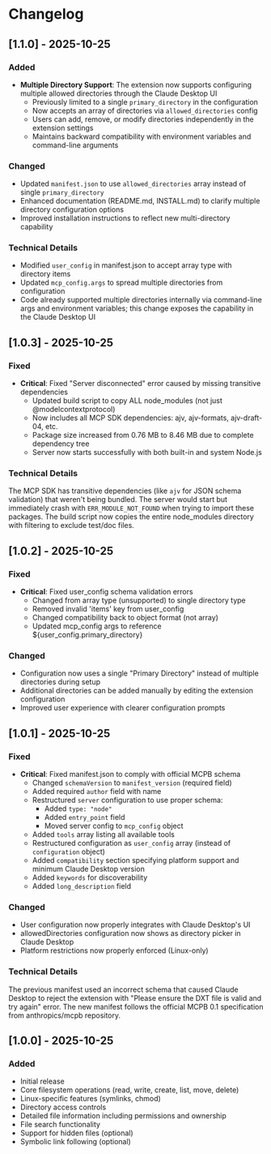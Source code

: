 # Changelog

## [1.1.0] - 2025-10-25

### Added
- **Multiple Directory Support**: The extension now supports configuring multiple allowed directories through the Claude Desktop UI
  - Previously limited to a single `primary_directory` in the configuration
  - Now accepts an array of directories via `allowed_directories` config
  - Users can add, remove, or modify directories independently in the extension settings
  - Maintains backward compatibility with environment variables and command-line arguments

### Changed
- Updated `manifest.json` to use `allowed_directories` array instead of single `primary_directory`
- Enhanced documentation (README.md, INSTALL.md) to clarify multiple directory configuration options
- Improved installation instructions to reflect new multi-directory capability

### Technical Details
- Modified `user_config` in manifest.json to accept array type with directory items
- Updated `mcp_config.args` to spread multiple directories from configuration
- Code already supported multiple directories internally via command-line args and environment variables; this change exposes the capability in the Claude Desktop UI

## [1.0.3] - 2025-10-25

### Fixed
- **Critical**: Fixed "Server disconnected" error caused by missing transitive dependencies
  - Updated build script to copy ALL node_modules (not just @modelcontextprotocol)
  - Now includes all MCP SDK dependencies: ajv, ajv-formats, ajv-draft-04, etc.
  - Package size increased from 0.76 MB to 8.46 MB due to complete dependency tree
  - Server now starts successfully with both built-in and system Node.js

### Technical Details
The MCP SDK has transitive dependencies (like `ajv` for JSON schema validation) that weren't being bundled. The server would start but immediately crash with `ERR_MODULE_NOT_FOUND` when trying to import these packages. The build script now copies the entire node_modules directory with filtering to exclude test/doc files.

## [1.0.2] - 2025-10-25

### Fixed
- **Critical**: Fixed user_config schema validation errors
  - Changed from array type (unsupported) to single directory type
  - Removed invalid 'items' key from user_config
  - Changed compatibility back to object format (not array)
  - Updated mcp_config args to reference ${user_config.primary_directory}

### Changed
- Configuration now uses a single "Primary Directory" instead of multiple directories during setup
- Additional directories can be added manually by editing the extension configuration
- Improved user experience with clearer configuration prompts

## [1.0.1] - 2025-10-25

### Fixed
- **Critical**: Fixed manifest.json to comply with official MCPB schema
  - Changed `schemaVersion` to `manifest_version` (required field)
  - Added required `author` field with name
  - Restructured `server` configuration to use proper schema:
    - Added `type: "node"`
    - Added `entry_point` field
    - Moved server config to `mcp_config` object
  - Added `tools` array listing all available tools
  - Restructured configuration as `user_config` array (instead of `configuration` object)
  - Added `compatibility` section specifying platform support and minimum Claude Desktop version
  - Added `keywords` for discoverability
  - Added `long_description` field

### Changed
- User configuration now properly integrates with Claude Desktop's UI
- allowedDirectories configuration now shows as directory picker in Claude Desktop
- Platform restrictions now properly enforced (Linux-only)

### Technical Details
The previous manifest used an incorrect schema that caused Claude Desktop to reject the extension with "Please ensure the DXT file is valid and try again" error. The new manifest follows the official MCPB 0.1 specification from anthropics/mcpb repository.

## [1.0.0] - 2025-10-25

### Added
- Initial release
- Core filesystem operations (read, write, create, list, move, delete)
- Linux-specific features (symlinks, chmod)
- Directory access controls
- Detailed file information including permissions and ownership
- File search functionality
- Support for hidden files (optional)
- Symbolic link following (optional)
